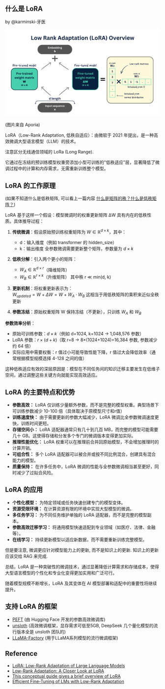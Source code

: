 什么是 LoRA
-----------

by @karminski-牙医

![lora-concept](assets/images/lora-overview.png)

(图片来自 Aporia)

LoRA（Low-Rank Adaptation, 低秩自适应）：由微软于 2021 年提出，是一种高效微调大型语言模型（LLM）的技术。

注意区分无线通信领域的 LoRa (Long Range).

它通过在冻结的预训练模型权重旁添加小型可训练的"低秩适应"层，显著降低了微调过程中的计算和内存需求，无需重新训练整个模型。

## LoRA 的工作原理

(如果不知道什么是低秩矩阵, 可以看上一篇内容 [什么是矩阵的秩？什么是低秩矩阵？](../20250227-what-is-rank-in-matrix/what-is-rank-in-matrix.md))

LoRA 基于这样一个假设：模型微调时的权重更新矩阵 ΔW 具有内在的低秩性质。具体推导过程：

1. **传统微调**：假设原始预训练权重矩阵为 $W \in \mathbb{R}^{d \times k}$，其中：
   - d：输入维度（例如 transformer 的 hidden_size）
   - k：输出维度
   全参数微调需要更新整个矩阵，参数量为 $d \times k$

2. **低秩分解**：引入两个更小的矩阵：
   - $W_A \in \mathbb{R}^{d \times r}$（降维矩阵）
   - $W_B \in \mathbb{R}^{r \times k}$（升维矩阵）
   其中秩 r ≪ min(d, k)

3. **更新机制**：将权重更新表示为：  
   $W_{updated} = W + \Delta W = W + W_A \cdot W_B$
   这相当于用低秩矩阵的乘积来近似全秩更新

4. **参数冻结**：原始权重矩阵 W 保持冻结（不更新），只训练 $W_A$ 和 $W_B$

**参数效率分析**：
- 原始可训练参数：$d \times k$（例如 d=1024, k=1024 → 1,048,576 参数）
- LoRA 参数：$r \times (d + k)$（取 r=8 → 8×(1024+1024)=16,384 参数, 参数减少约 64 倍）
- 实际应用中需要权衡：r 值过小可能导致性能下降，r 值过大会降低效率（通常根据模型规模选择 4-128 之间的值）

这种低秩适应有效的深层原因是：模型在不同任务间的知识迁移主要发生在低维子空间，通过调整这些关键方向就能实现高效适应。

## LoRA 的主要特点和优势

- **参数高效：** LoRA 仅训练少量额外参数，而不是完整的模型权重。典型场景下可训练参数减少 10-100 倍（具体取决于原模型尺寸和r值）
- **训练速度快：** 由于需要更新的参数大幅减少，LoRA 微调比全参数微调速度更快，训练时间更短。
- **存储空间小：** LoRA 适配器通常只有几十到几百 MB，而完整的模型可能需要几十 GB。这使得存储和分发多个专门的微调版本变得更加实际。
- **推理性能优化：** LoRA 权重可以在推理前合并回原始模型，不会增加推理时的计算开销。
- **可组合性：** 多个 LoRA 适配器可以被合并或按不同比例混合，创建具有混合能力的模型。
- **质量保持：** 在许多任务中，LoRA 微调的性能与全参数微调相当甚至更好，同时减少了过拟合风险。


## LoRA 的应用

* **个性化模型：** 为特定领域或任务快速创建专门的模型变体。
* **资源受限环境：** 在计算资源有限的环境中实现大型模型的微调。
* **多任务学习：** 为不同任务维护单独的 LoRA 适配器，而不是完整的模型副本。
* **参数高效迁移学习：** 将通用模型快速适配到专业领域（如医疗、法律、金融等）。
* **在线学习：** 持续更新模型以适应新数据，而不需要重新训练完整模型。

但是要注意, 微调更应针对模型能力上的更新, 而不是知识上的更新. 知识上的更新应该交给 RAG 来完成.

总结，LoRA 是一种突破性的微调技术，通过显著降低计算需求和存储成本，使得大型语言模型的个性化和专业化变得更加实用和广泛可行。

随着模型规模不断增长，LoRA 及其变体在 AI 模型部署和适配中的重要性将继续提升。

## 支持 LoRA 的框架

* [PEFT](https://github.com/huggingface/peft) (由 Hugging Face 开发的参数高效微调库)
* [unsloth](https://github.com/unslothai/unsloth) (高效微调框架，显存需求可低至5GB, DeepSeek 几个量化模型的流行版本全是 unsloth 团队的)
* [LLaMA-Factory](https://github.com/hiyouga/LLaMA-Factory) (用于LLaMA系列模型的流行微调框架)

## Reference

* [LoRA: Low-Rank Adaptation of Large Language Models](https://arxiv.org/abs/2106.09685)
* [Low-Rank Adaptation: A Closer Look at LoRA](https://www.aporia.com/learn/low-rank-adaptation-lora/)
* [This conceptual guide gives a brief overview of LoRA](https://huggingface.co/docs/peft/main/en/conceptual_guides/lora)
* [Efficient Fine-Tuning of LMs with Low-Rank Adaptation](https://www.databricks.com/blog/efficient-fine-tuning-lora-guide-llms)
